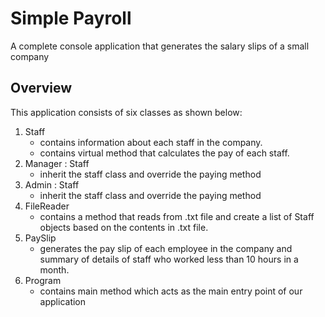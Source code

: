 # Simple Payroll

A complete console application that generates the salary slips of a small company 

## Overview
This application consists of six classes as shown below:
1. Staff
	* contains information about each staff in the company.
	* contains virtual method that calculates the pay of each staff.
2. Manager : Staff
	* inherit the staff class and override the paying method
3. Admin : Staff
	* inherit the staff class and override the paying method
4. FileReader
	* contains a method that reads from .txt file and create a list of Staff objects based on the contents in .txt file.
5. PaySlip
	* generates the pay slip of each employee in the company and summary of details of staff who worked less than 10 hours in a month.
6. Program
	* contains main method which acts as the main entry point of our application
